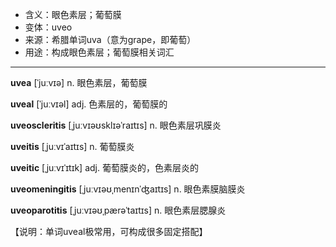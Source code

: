 - <span class="definition">含义：眼色素层；葡萄膜</span>
- <span class="definition">变体：uveo</span>
- <span class="definition">来源：希腊单词uva（意为grape，即葡萄）</span>
- <span class="definition">用途：构成眼色素层；葡萄膜相关词汇</span>


---


<span class="vocabulary">**uvea**</span> [ˈjuːvɪə] n. 眼色素层，葡萄膜

<span class="vocabulary">**uveal**</span> [ˈjuːvɪəl] adj. 色素层的，葡萄膜的

<span class="vocabulary">**uveoscleritis**</span> [ˌjuːvɪəʊsklɪəˈraɪtɪs] n. 眼色素层巩膜炎

<span class="vocabulary">**uveitis**</span> [ˌjuːvɪˈaɪtɪs] n. 葡萄膜炎

<span class="vocabulary">**uveitic**</span> [ˌjuːvɪˈɪtɪk] adj. 葡萄膜炎的，色素层炎的

<span class="vocabulary">**uveomeningitis**</span> [ˌjuːvɪəʊˌmenɪnˈʤaɪtɪs] n. 眼色素膜脑膜炎

<span class="vocabulary">**uveoparotitis**</span> [ˌjuːvɪəʊˌpærəˈtaɪtɪs] n. 眼色素层腮腺炎

【说明：单词uveal极常用，可构成很多固定搭配】
